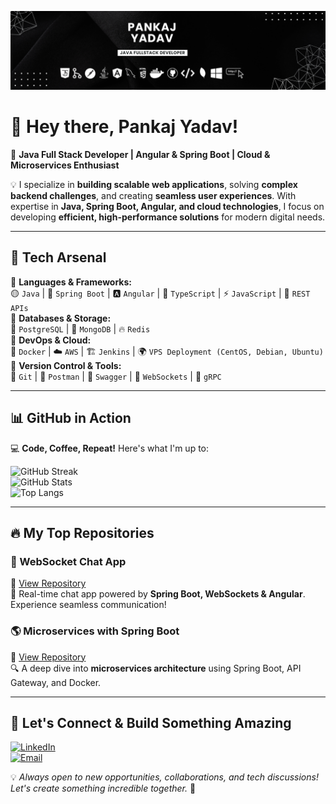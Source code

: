 ![Banner](https://github.com/SkullOpener01/pankajyadav/blob/master/pankaj%20Banner.png)

# 👋 Hey there, Pankaj Yadav!

🚀 **Java Full Stack Developer | Angular & Spring Boot | Cloud & Microservices Enthusiast**

💡 I specialize in **building scalable web applications**, solving **complex backend challenges**, and creating **seamless user experiences**. With expertise in **Java, Spring Boot, Angular, and cloud technologies**, I focus on developing **efficient, high-performance solutions** for modern digital needs.


---

## 🚀 Tech Arsenal

🔹 **Languages & Frameworks:**  
🟡 `Java` | 🌱 `Spring Boot` | 🅰️ `Angular` | 📜 `TypeScript` | ⚡ `JavaScript` | 🔗 `REST APIs`  
🔹 **Databases & Storage:**  
🐘 `PostgreSQL` | 🍃 `MongoDB` | 🔥 `Redis`  
🔹 **DevOps & Cloud:**  
🐳 `Docker` | ☁️ `AWS` | 🏗️ `Jenkins` | 🌍 `VPS Deployment (CentOS, Debian, Ubuntu)`  
🔹 **Version Control & Tools:**  
🌿 `Git` | 📮 `Postman` | 📜 `Swagger` | 🔄 `WebSockets` | 🔌 `gRPC`

---

## 📊 GitHub in Action

💻 **Code, Coffee, Repeat!** Here's what I'm up to:  

![GitHub Streak](https://github-readme-streak-stats.herokuapp.com/?user=SkullOpener01&theme=github-dark-blue)  
![GitHub Stats](https://github-readme-stats.vercel.app/api?username=SkullOpener01&show_icons=true&theme=github-dark-blue)  
![Top Langs](https://github-readme-stats.vercel.app/api/top-langs/?username=SkullOpener01&layout=compact&theme=github-dark-blue)  

---

## 🔥 My Top Repositories

### 🚀 WebSocket Chat App
🔗 [View Repository](https://github.com/SkullOpener01/websocket-chat)  
💬 Real-time chat app powered by **Spring Boot, WebSockets & Angular**. Experience seamless communication!  

### 🌎 Microservices with Spring Boot
🔗 [View Repository](https://github.com/SkullOpener01/microservices-demo)  
🔍 A deep dive into **microservices architecture** using Spring Boot, API Gateway, and Docker.

---

## 🌟 Let's Connect & Build Something Amazing

[![LinkedIn](https://img.shields.io/badge/LinkedIn-0077B5?style=for-the-badge&logo=linkedin&logoColor=white)](https://www.linkedin.com/in/pankaj-yadav-63ba16131)  
[![Email](https://img.shields.io/badge/Email-D14836?style=for-the-badge&logo=gmail&logoColor=white)](mailto:pankajyadav1@icloud.com)  

💡 *Always open to new opportunities, collaborations, and tech discussions! Let's create something incredible together.* 🚀
